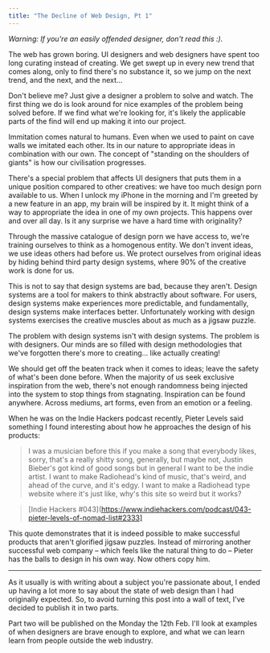 ```yaml
---
title: "The Decline of Web Design, Pt 1"
---
```


_Warning: If you're an easily offended designer, don't read this :)._

The web has grown boring. UI designers and web designers have spent too long curating instead of creating. We get swept up in every new trend that comes along, only to find there's no substance it, so we jump on the next trend, and the next, and the next...

Don't believe me? Just give a designer a problem to solve and watch. The first thing we do is look around for nice examples of the problem being solved before. If we find what we're looking for, it's likely the applicable parts of the find will end up making it into our project.

Immitation comes natural to humans. Even when we used to paint on cave walls we imitated each other. Its in our nature to appropriate ideas in combination with our own. The concept of "standing on the shoulders of giants" is how our civilisation progresses.

There's a special problem that affects UI designers that puts them in a unique position compared to other creatives: we have too much design porn available to us. When I unlock my iPhone in the morning and I'm greeted by a new feature in an app, my brain will be inspired by it. It might think of a way to appropriate the idea in one of my own projects. This happens over and over all day. Is it any surprise we have a hard time with originality?

Through the massive catalogue of design porn we have access to, we're training ourselves to think as a homogenous entity. We don't invent ideas, we use ideas others had before us. We protect ourselves from original ideas by hiding behind third party design systems, where 90% of the creative work is done for us.

This is not to say that design systems are bad, because they aren't. Design systems are a tool for makers to think abstractly about software. For users, design systems make experiences more predictable, and fundamentally, design systems make interfaces better. Unfortunately working with design systems exercises the creative muscles about as much as a jigsaw puzzle.

The problem with design systems isn't with design systems. The problem is with designers. Our minds are so filled with design methodologies that we've forgotten there's more to creating... like actually creating!

We should get off the beaten track when it comes to ideas; leave the safety of what's been done before. When the majority of us seek exclusive inspiration from the web, there's not enough randomness being injected into the system to stop things from stagnating. Inspiration can be found anywhere. Across mediums, art forms, even from an emotion or a feeling.

When he was on the Indie Hackers podcast recently, Pieter Levels said something I found interesting about how he approaches the design of his products:

> I was a musician before this if you make a song that everybody likes, sorry, that's a really shitty song, generally, but maybe not, Justin Bieber's got kind of good songs but in general I want to be the indie artist. I want to make Radiohead's kind of music, that's weird, and ahead of the curve, and it's edgy. I want to make a Radiohead type website where it's just like, why's this site so weird but it works? 

> [Indie Hackers #043](https://www.indiehackers.com/podcast/043-pieter-levels-of-nomad-list#2333]

This quote demonstrates that it is indeed possible to make successful products that aren't glorified jigsaw puzzles. Instead of mirroring another successful web company – which feels like the natural thing to do – Pieter has the balls to design in his own way. Now others copy him.

---

As it usually is with writing about a subject you're passionate about, I ended up having a lot more to say about the state of web design than I had originally expected. So, to avoid turning this post into a wall of text, I've decided to publish it in two parts.

Part two will be published on the Monday the 12th Feb. I'll look at examples of when designers are brave enough to explore, and what we can learn learn from people outside the web industry.
